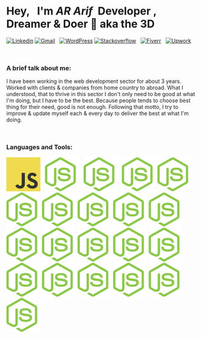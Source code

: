 # Hey, &nbsp; I'm _AR Arif_ &nbsp;Developer , Dreamer & Doer 👋 aka the 3D

[![Linkedin](https://img.shields.io/badge/Linkedin-connect--me-blue?logo=linkedin&style=for-the-badge&logoColor=white&labelColor=blue&color=mint)](https://www.linkedin.com/in/arifur-rahman-arif-51222a1b8/) [![Gmail](https://img.shields.io/badge/dev.ar.arif@gmail.com-d?logo=gmail&style=for-the-badge&logoColor=white&labelColor=red&color=blue)]() &nbsp; [![WordPress](https://img.shields.io/badge/Wordpress-d?logo=wordpress&style=for-the-badge&logoColor=white&labelColor=blue&color=23282d)](https://profiles.wordpress.org/devdrarif/#content-plugins)
[![Stackoverflow](https://img.shields.io/badge/stackoverflow-d?logo=stackoverflow&style=for-the-badge&logoColor=white&labelColor=orange&color=red)](https://stackoverflow.com/users/16214410/arifur-rahman-arif) &nbsp; [![Fiverr](https://img.shields.io/badge/fiverr-d?logo=fiverr&style=for-the-badge&logoColor=black&labelColor=1dbf73&color=blue)](https://www.fiverr.com/devdrarif?up_rollout=true) &nbsp; [![Upwork](https://img.shields.io/badge/upwork-d?logo=upwork&style=for-the-badge&logoColor=white&labelColor=14a800&color=blue)](https://www.upwork.com/freelancers/~014254f914c8244188)

<br />

### A brief talk about me:

I have been working in the web development sector for about 3 years.
Worked with clients & companies from home country to abroad. What I understood, that to thrive in this sector I don't only need to be good
at what I'm doing, but I have to be the best. Because people tends to choose best thing for their need, good is not enough.
Following that motto, I try to improve & update myself each & every day to deliver the best at what I'm doing.

<br />

### Languages and Tools:

![JavaScript](./Logos/logo-javascript.svg)
&nbsp;
![NodeJS](./Logos/nodejs-icon.svg)
&nbsp;
![NodeJS](./Logos/nodejs-icon.svg)
&nbsp;
![NodeJS](./Logos/nodejs-icon.svg)
![NodeJS](./Logos/nodejs-icon.svg)
![NodeJS](./Logos/nodejs-icon.svg)
![NodeJS](./Logos/nodejs-icon.svg)
![NodeJS](./Logos/nodejs-icon.svg)
![NodeJS](./Logos/nodejs-icon.svg)
![NodeJS](./Logos/nodejs-icon.svg)
![NodeJS](./Logos/nodejs-icon.svg)
![NodeJS](./Logos/nodejs-icon.svg)
![NodeJS](./Logos/nodejs-icon.svg)
![NodeJS](./Logos/nodejs-icon.svg)
![NodeJS](./Logos/nodejs-icon.svg)
![NodeJS](./Logos/nodejs-icon.svg)
![NodeJS](./Logos/nodejs-icon.svg)
![NodeJS](./Logos/nodejs-icon.svg)
![NodeJS](./Logos/nodejs-icon.svg)
![NodeJS](./Logos/nodejs-icon.svg)
![NodeJS](./Logos/nodejs-icon.svg)

<!-- <img align="left" alt="JavaScript" width="45" height="45" src="./Logos/logo-javascript.svg" title="JavaScript"/>
<img align="left" alt="NodeJS" width="45" height="45" src="./Logos/nodejs-icon.svg" title="NodeJS"/>
<img align="left" alt="React" width="45" height="45" src="./Logos/react.svg" title="React"/>
<img align="left" alt="MongoDB" width="45" height="45" src="./Logos/mongodb.svg" title="MongoDB"/>
<img align="left" alt="MySQL" width="45" height="45" src="./Logos/mysql.svg" title="MySQL"/>
<img align="left" alt="jQuery" width="45" height="45" src="./Logos/jquery.svg" title="jQuery"/>
<img align="left" alt="PHP" width="45" height="45" src="./Logos/php.svg" title="PHP"/>
<img align="left" alt="WordPress" width="45" height="45" src="./Logos/wordpress.svg" title="WordPress"/>
<img align="left" alt="Webpack" width="45" height="45" src="./Logos/webpack-icon.svg" title="Webpack"/>
<img align="left" alt="Gulp" width="45" height="45" src="./Logos/gulp.svg" title="Gulp"/>
<img align="left" alt="HTML" width="45" height="45" src="./Logos/html.svg" title="HTML"/>
<img align="left" alt="CSS" width="45" height="45" src="./Logos/css.svg" title="CSS"/>
<img align="left" alt="Sass" width="45" height="45" src="./Logos/sass.svg" title="Sass"/>
<img align="left" alt="Bootstrap" width="45" height="45" src="./Logos/bootstrap.svg" title="Bootstrap"/>
<img align="left" alt="Semantic" width="45" height="45" src="./Logos/semantic-ui.svg" title="Semantic"/>
<img align="left" alt="GSAP" width="45" height="45" src="./Logos/gsap-greensock.svg" title="GSAP"/>
<img align="left" alt="Git" width="45" height="45" src="./Logos/git-icon.svg" title="Git"/>
<img align="left" alt="Figma" width="45" height="45" src="./Logos/figma.svg" title="Figma"/> -->
